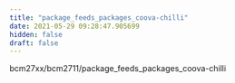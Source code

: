```yaml
---
title: "package_feeds_packages_coova-chilli"
date: 2021-05-29 09:28:47.905699
hidden: false
draft: false
---
```


bcm27xx/bcm2711/package_feeds_packages_coova-chilli

